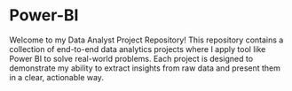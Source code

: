 # Power-BI
Welcome to my Data Analyst Project Repository! This repository contains a collection of end-to-end data analytics projects where I apply tool like Power BI to solve real-world problems. Each project is designed to demonstrate my ability to extract insights from raw data and present them in a clear, actionable way.
